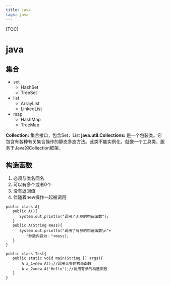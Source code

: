 ```yaml
---
title: java
tags: java
---
```


[TOC]

# java
## 集合
- set
    - HashSet
    - TreeSet
- list
    - ArrayList
    - LinkedList
- map
    - HashMap
    - TreeMap
    
**Collection:** 集合接口，包含Set，List
**java.util.Collections:**  是一个包装类。它包含有各种有关集合操作的静态多态方法。此类不能实例化，就像一个工具类，服务于Java的Collection框架。
## 构造函数
1. 必须与类名同名
2. 可以有多个或者0个
3. 没有返回值
4. 伴随着new操作一起被调用
```
public class A{
   public A(){
      System.out.println("调用了无参的构造函数");
   }
   public A(String mess){
      System.out.println("调用了有参的构造函数\n"+
         "参数内容为："+mess);
   }
}

public class Test{  
   public static void main(String [] args){  
       A a_1=new A();//调用无参的构造函数  
       A a_2=new A("Hello");//调用有参的构造函数  
   }  
}
```

